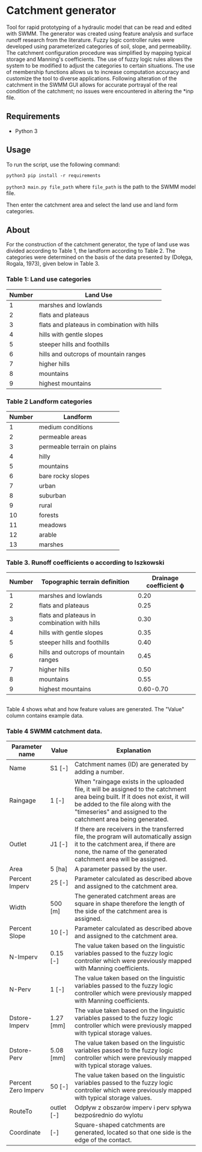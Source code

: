 # Catchment generator
Tool for rapid prototyping of a hydraulic model that can be read and edited with SWMM.
The generator was created using feature analysis and surface runoff research from the literature. 
Fuzzy logic controller rules were developed using parameterized categories of soil, slope, 
and permeability. The catchment configuration procedure was simplified by mapping typical 
storage and Manning's coefficients. The use of fuzzy logic rules allows the system to be modified 
to adjust the categories to certain situations. The use of membership functions allows us to increase 
computation accuracy and customize the tool to diverse applications. Following alteration 
of the catchment in the SWMM GUI allows for accurate portrayal of the real condition of the catchment; 
no issues were encountered in altering the *inp file.

## Requirements
* Python 3

## Usage
To run the script, use the following command: 

```python3 pip install -r requirements``` 

```python3 main.py file_path``` where `file_path` is the path to the SWMM model file.

Then enter the catchment area and select the land use and land form categories.


## About
For the construction of the catchment generator, the type of land use was divided according to Table 1, 
the landform according to Table 2. 
The categories were determined on the basis of the data presented by (Dołęga, Rogala, 1973), given below in Table 3. 


<h3 id="table-1-land-use-categories">Table 1: Land use categories</h3>
<table>
<thead>
<tr>
<th>Number</th>
<th>Land Use</th>
</tr>
</thead>
<tbody><tr>
<td>1</td>
<td>marshes and lowlands</td>
</tr>
<tr>
<td>2</td>
<td>flats and plateaus</td>
</tr>
<tr>
<td>3</td>
<td>flats and plateaus in combination with hills</td>
</tr>
<tr>
<td>4</td>
<td>hills with gentle slopes</td>
</tr>
<tr>
<td>5</td>
<td>steeper hills and foothills</td>
</tr>
<tr>
<td>6</td>
<td>hills and outcrops of mountain ranges</td>
</tr>
<tr>
<td>7</td>
<td>higher hills</td>
</tr>
<tr>
<td>8</td>
<td>mountains</td>
</tr>
<tr>
<td>9</td>
<td>highest mountains</td>
</tr>
</tbody></table>


<h3 id="table-2-landform-categories">Table 2 Landform categories</h3>
<table>
<thead>
<tr>
<th>Number</th>
<th>Landform</th>
</tr>
</thead>
<tbody><tr>
<td>1</td>
<td>medium conditions</td>
</tr>
<tr>
<td>2</td>
<td>permeable areas</td>
</tr>
<tr>
<td>3</td>
<td>permeable terrain on plains</td>
</tr>
<tr>
<td>4</td>
<td>hilly</td>
</tr>
<tr>
<td>5</td>
<td>mountains</td>
</tr>
<tr>
<td>6</td>
<td>bare rocky slopes</td>
</tr>
<tr>
<td>7</td>
<td>urban</td>
</tr>
<tr>
<td>8</td>
<td>suburban</td>
</tr>
<tr>
<td>9</td>
<td>rural</td>
</tr>
<tr>
<td>10</td>
<td>forests</td>
</tr>
<tr>
<td>11</td>
<td>meadows</td>
</tr>
<tr>
<td>12</td>
<td>arable</td>
</tr>
<tr>
<td>13</td>
<td>marshes</td>
</tr>
</tbody></table>


<h3 id="table-3-runoff-coefficients-o-according-to-iszkowski">Table 3. Runoff coefficients o according to Iszkowski</h3>
<table>
<thead>
<tr>
<th>Number</th>
<th>Topographic terrain definition</th>
<th>Drainage coefficient ϕ</th>
</tr>
</thead>
<tbody><tr>
<td>1</td>
<td>marshes and lowlands</td>
<td>0.20</td>
</tr>
<tr>
<td>2</td>
<td>flats and plateaus</td>
<td>0.25</td>
</tr>
<tr>
<td>3</td>
<td>flats and plateaus in combination with hills</td>
<td>0.30</td>
</tr>
<tr>
<td>4</td>
<td>hills with gentle slopes</td>
<td>0.35</td>
</tr>
<tr>
<td>5</td>
<td>steeper hills and foothills</td>
<td>0.40</td>
</tr>
<tr>
<td>6</td>
<td>hills and outcrops of mountain ranges</td>
<td>0.45</td>
</tr>
<tr>
<td>7</td>
<td>higher hills</td>
<td>0.50</td>
</tr>
<tr>
<td>8</td>
<td>mountains</td>
<td>0.55</td>
</tr>
<tr>
<td>9</td>
<td>highest mountains</td>
<td>0.60-0.70</td>
</tr>
</tbody></table>





##
Table 4 shows what and how feature values are generated. The "Value" column contains example data. 

<h3 id="table-4-swmm-catchment-data">Table 4 SWMM catchment data.</h3>
<table>
<thead>
<tr>
<th>Parameter name</th>
<th>Value</th>
<th>Explanation</th>
</tr>
</thead>
<tbody><tr>
<td>Name</td>
<td>S1 [-]</td>
<td>Catchment names (ID) are generated by adding a number.<br></td>
</tr>
<tr>
<td>Raingage</td>
<td>1 [-]</td>
<td>When &quot;raingage exists in the uploaded file, it will be assigned to the catchment area being built. If it does not exist, it will be added to the file along with the &quot;timeseries&quot; and assigned to the catchment area being generated.<br></td>
</tr>
<tr>
<td>Outlet</td>
<td>J1 [-]</td>
<td>If there are receivers in the transferred file, the program will automatically assign it to the catchment area, if there are none, the name of the generated catchment area will be assigned.<br></td>
</tr>
<tr>
<td>Area</td>
<td>5 [ha]</td>
<td>A parameter passed by the user.<br></td>
</tr>
<tr>
<td>Percent Imperv</td>
<td>25 [-]</td>
<td>Parameter calculated as described above and assigned to the catchment area.<br></td>
</tr>
<tr>
<td>Width</td>
<td>500 [m]</td>
<td>The generated catchment areas are square in shape therefore the length of the side of the catchment area is assigned.<br></td>
</tr>
<tr>
<td>Percent Slope</td>
<td>10 [-]</td>
<td>Parameter calculated as described above and assigned to the catchment area.<br></td>
</tr>
<tr>
<td>N-Imperv</td>
<td>0.15 [-]</td>
<td>The value taken based on the linguistic variables passed to the fuzzy logic controller which were previously mapped with Manning coefficients.<br></td>
</tr>
<tr>
<td>N-Perv</td>
<td>1 [-]</td>
<td>The value taken based on the linguistic variables passed to the fuzzy logic controller which were previously mapped with Manning coefficients.</td>
</tr>
<tr>
<td>Dstore-Imperv</td>
<td>1.27 [mm]</td>
<td>The value taken based on the linguistic variables passed to the fuzzy logic controller which were previously mapped with typical storage values.<br></td>
</tr>
<tr>
<td>Dstore-Perv</td>
<td>5.08 [mm]</td>
<td>The value taken based on the linguistic variables passed to the fuzzy logic controller which were previously mapped with typical storage values.</td>
</tr>
<tr>
<td>Percent Zero Imperv</td>
<td>50 [-]</td>
<td>The value taken based on the linguistic variables passed to the fuzzy logic controller which were previously mapped with typical storage values.</td>
</tr>
<tr>
<td>RouteTo</td>
<td>outlet [-]</td>
<td>Odpływ z obszarów imperv i perv spływa bezpośrednio do wylotu<br></td>
</tr>
<tr>
<td>Coordinate</td>
<td>[-]</td>
<td>Square-shaped catchments are generated, located so that one side is the edge of the contact.<br></td>
</tr>
</tbody></table>
